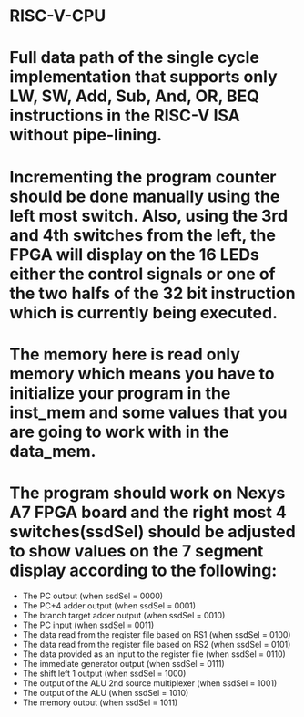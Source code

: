 # RISC-V-CPU
# Full data path of the single cycle implementation that supports only LW, SW, Add, Sub, And, OR, BEQ instructions in the RISC-V ISA without pipe-lining.
# Incrementing the program counter should be done manually using the left most switch. Also, using the 3rd and 4th switches from the left, the FPGA will display on the 16 LEDs either the control signals or one of the two halfs of the 32 bit instruction which is currently being executed.
# The memory here is read only memory which means you have to initialize your program in the inst_mem and some values that you are going to work with in the data_mem.
# The program should work on Nexys A7 FPGA board and the right most 4 switches(ssdSel) should be adjusted to show values on the 7 segment display according to the following:
- The PC output (when ssdSel = 0000)
- The PC+4 adder output (when ssdSel = 0001)
- The branch target adder output (when ssdSel = 0010)
- The PC input (when ssdSel = 0011)
- The data read from the register file based on RS1 (when ssdSel = 0100)
- The data read from the register file based on RS2 (when ssdSel = 0101)
- The data provided as an input to the register file (when ssdSel = 0110)
- The immediate generator output (when ssdSel = 0111)
- The shift left 1 output (when ssdSel = 1000)
- The output of the ALU 2nd source multiplexer (when ssdSel = 1001)
- The output of the ALU (when ssdSel = 1010)
- The memory output (when ssdSel = 1011)
